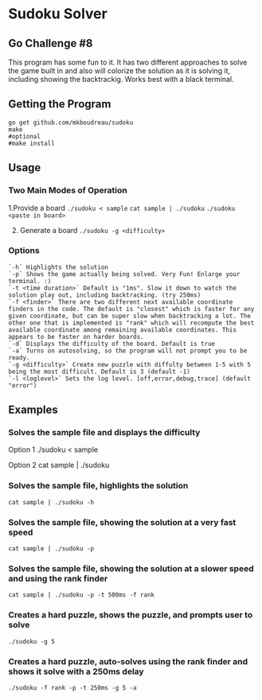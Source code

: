 # Sudoku Solver
## Go Challenge #8

This program has some fun to it. It has two different approaches to solve the game built in and also will colorize the solution as it is solving it, including showing the backtrackig. Works best with a black terminal.

## Getting the Program

    go get github.com/mkboudreau/sudoku
    make
    #optional
    #make install

## Usage 

### Two Main Modes of Operation
1.Provide a board 
    `./sudoku < sample`
    `cat sample | ./sudoku`
    `./sudoku <paste in board>`

2. Generate a board
    `./sudoku -g <difficulty>`

### Options
    `-h` Highlights the solution
    `-p` Shows the game actually being solved. Very Fun! Enlarge your terminal. :)
    `-t <time duration>` Default is "1ms". Slow it down to watch the solution play out, including backtracking. (try 250ms)
    `-f <finder>` There are two different next available coordinate finders in the code. The default is "closest" which is faster for any given coordinate, but can be super slow when backtracking a lot. The other one that is implemented is "rank" which will recompute the best available coordinate among remaining available coordinates. This appears to be faster on harder boards.
    `-d` Displays the difficulty of the board. Default is true
    `-a` Turns on autosolving, so the program will not prompt you to be ready.
    `-g <difficulty>` Create new puzzle with diffulty between 1-5 with 5 being the most difficult. Default is 3 (default -1)
    `-l <loglevel>` Sets the log level. [off,error,debug,trace] (default "error")
  
## Examples

### Solves the sample file and displays the difficulty
Option 1
    ./sudoku < sample

Option 2
    cat sample | ./sudoku

### Solves the sample file, highlights the solution
    cat sample | ./sudoku -h

### Solves the sample file, showing the solution at a very fast speed
    cat sample | ./sudoku -p

### Solves the sample file, showing the solution at a slower speed and using the rank finder
    cat sample | ./sudoku -p -t 500ms -f rank

### Creates a hard puzzle, shows the puzzle, and prompts user to solve
    ./sudoku -g 5 

### Creates a hard puzzle, auto-solves using the rank finder and shows it solve with a 250ms delay
    ./sudoku -f rank -p -t 250ms -g 5 -a

